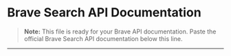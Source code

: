 # Brave Search API Documentation

> **Note:** This file is ready for your Brave API documentation.
> Paste the official Brave Search API documentation below this line.

---

<!-- PASTE BRAVE API DOCUMENTATION BELOW -->



